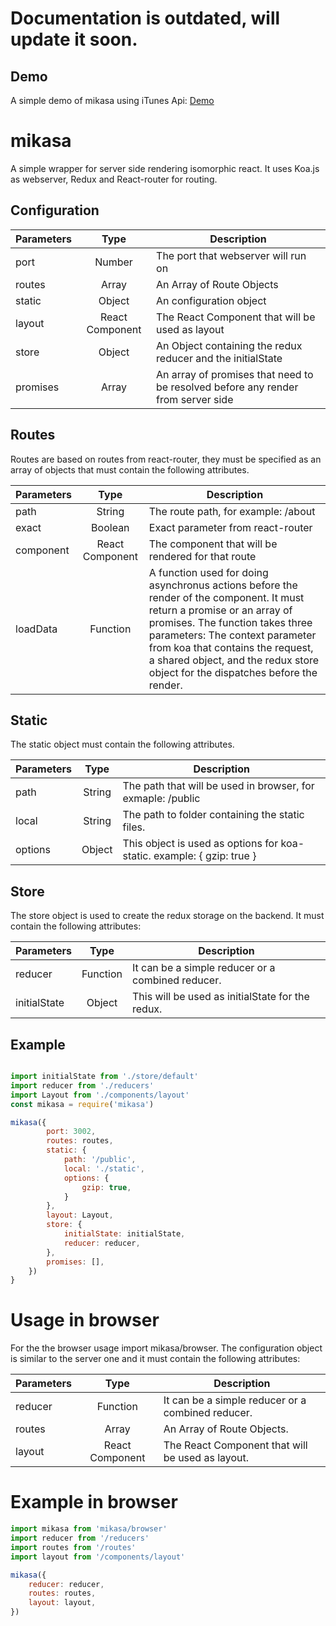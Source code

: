 # Documentation is outdated, will update it soon.

## Demo
A simple demo of mikasa using iTunes Api: [Demo](https://mikasa-app.herokuapp.com)

# mikasa
A simple wrapper for server side rendering isomorphic react. It uses Koa.js as webserver, Redux and React-router for routing.

## Configuration

| Parameters    | Type               | Description  |
| ------------- |:------------------:| ----- |
| port          | Number             | The port that webserver will run on |
| routes        | Array              | An Array of Route Objects |
| static        | Object             | An configuration object |
| layout        | React Component    | The React Component that will be used as layout |
| store         | Object             | An Object containing the redux reducer and the initialState |
| promises       | Array             | An array of promises that need to be resolved before any render from server side |


## Routes
Routes are based on routes from react-router, they must be specified as an array of objects that must contain the following attributes.

| Parameters    | Type               | Description  |
| ------------- |:------------------:| ----- |
| path          | String             | The route path, for example: /about |
| exact        | Boolean              | Exact parameter from react-router |
| component        | React Component             | The component that will be rendered for that route |
| loadData        | Function    | A function used for doing asynchronus actions before the render of the component. It must return a promise or an array of promises. The function takes three parameters: The context parameter from koa that contains the request, a shared object, and the redux store object for the dispatches before the render.  |

## Static
The static object must contain the following attributes.

| Parameters    | Type               | Description  |
| ------------- |:------------------:| ----- |
| path          | String             | The path that will be used in browser, for exmaple: /public |
| local        | String              | The path to folder containing the static files. |
| options        | Object            | This object is used as options for koa-static. example: { gzip: true } |

## Store
The store object is used to create the redux storage on the backend. It must contain the following attributes:

| Parameters    | Type               | Description  |
| ------------- |:------------------:| ----- |
| reducer          | Function             | It can be a simple reducer or a combined reducer. |
| initialState        | Object              | This will be used as initialState for the redux. |

## Example
```javascript

import initialState from './store/default'
import reducer from './reducers'
import Layout from './components/layout'
const mikasa = require('mikasa')

mikasa({
        port: 3002,
        routes: routes,
        static: {
            path: '/public',
            local: './static',
            options: {
                gzip: true,
            }
        },
        layout: Layout,
        store: {
            initialState: initialState,
            reducer: reducer,
        },
        promises: [],
    })
}

```
# Usage in browser
For the the browser usage import mikasa/browser. The configuration object is similar to the server one and it must contain the following attributes:

| Parameters    | Type               | Description  |
| ------------- |:------------------:| ----- |
| reducer          | Function        | It can be a simple reducer or a combined reducer. |
| routes        | Array              | An Array of Route Objects. |
| layout        | React Component    | The React Component that will be used as layout. |

# Example in browser

```javascript
import mikasa from 'mikasa/browser'
import reducer from '/reducers'
import routes from '/routes'
import layout from '/components/layout'

mikasa({
    reducer: reducer,
    routes: routes,
    layout: layout,
})
```

